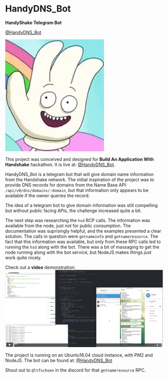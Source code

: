 # HandyDNS_Bot
**HandyShake Telegram Bot**

[@HandyDNS_Bot](https://telegram.me/HandyDNS_Bot)

![Handy](images/Handy.png)

This project was conceived and designed for **Build An Application With Handshake** hackathon. It is live at: [@HandyDNS_Bot](https://telegram.me/HandyDNS_Bot).

HandyDNS_Bot is a telegram bot that will give domain name information from the Handshake network. The initial inspiration of the project was to provide DNS records for domains from the Name Base API:
`/api/v0/dns/domains/:domain`, but that information only appears to be available if the owner queries the record.

The idea of a telegram bot to give domain information was still compelling but without public facing APIs, the challenge increased quite a bit. 

The next step was researching the `hsd` RCP calls.  The information was available from the node, just not for public consumption. The documentation was suprisingly helpful, and the examples presented a clear solution. The calls in question were `getnameinfo` and `getnameresource`. The fact that this information was available, but only from these RPC calls led to running the `hsd` along with the bot. There was a bit of massaging to get the node running along with the bot service, but NodeJS makes things *just* work quite nicely.

Check out a **video** demonstration:
[![Handy demo](images/video-image.png)](https://vimeo.com/448245155)

The project is running on an Ubuntu18.04 cloud instance, with PM2 and NodeJS.
The bot can be found at: [@HandyDNS_Bot](https://telegram.me/HandyDNS_Bot)

Shout out to `@ltfschoen` in the discord for that `getnameresource` RPC.